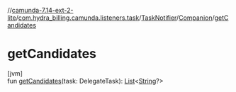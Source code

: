 //[camunda-7.14-ext-2-lite](../../../../index.md)/[com.hydra_billing.camunda.listeners.task](../../index.md)/[TaskNotifier](../index.md)/[Companion](index.md)/[getCandidates](get-candidates.md)

# getCandidates

[jvm]\
fun [getCandidates](get-candidates.md)(task: DelegateTask): [List](https://kotlinlang.org/api/latest/jvm/stdlib/kotlin.collections/-list/index.html)<[String](https://kotlinlang.org/api/latest/jvm/stdlib/kotlin/-string/index.html)?>
